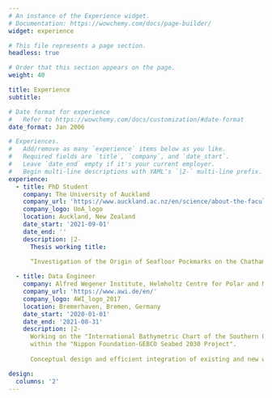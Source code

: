 ```yaml
---
# An instance of the Experience widget.
# Documentation: https://wowchemy.com/docs/page-builder/
widget: experience

# This file represents a page section.
headless: true

# Order that this section appears on the page.
weight: 40

title: Experience
subtitle:

# Date format for experience
#   Refer to https://wowchemy.com/docs/customization/#date-format
date_format: Jan 2006

# Experiences.
#   Add/remove as many `experience` items below as you like.
#   Required fields are `title`, `company`, and `date_start`.
#   Leave `date_end` empty if it's your current employer.
#   Begin multi-line descriptions with YAML's `|2-` multi-line prefix.
experience:
  - title: PhD Student
    company: The University of Auckland
    company_url: 'https://www.auckland.ac.nz/en/science/about-the-faculty/school-of-environment/environment-research/marine-geosciences.html'
    company_logo: UoA_logo
    location: Auckland, New Zealand
    date_start: '2021-09-01'
    date_end: ''
    description: |2-
      Thesis working title:

      “Investigation of the Origin of Seafloor Pockmarks on the Chatham Rise using Acoustic and Seismic Data”
        
  - title: Data Engineer
    company: Alfred Wegener Institute, Helmholtz Centre for Polar and Marine Research
    company_url: 'https://www.awi.de/en/'
    company_logo: AWI_logo_2017
    location: Bremerhaven, Bremen, Germany
    date_start: '2020-01-01'
    date_end: '2021-08-31'
    description: |2- 
      Working on the "International Bathymetric Chart of the Southern Ocean" (IBCSO) 
      within the "Nippon Foundation-GEBCO Seabed 2030 Project".
      
      Conceptual design and efficient integration of existing and new workflows on AWI's HPC system. 

design:
  columns: '2'
---
```

